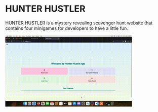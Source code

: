 # HUNTER HUSTLER

HUNTER HUSTLER is a mystery revealing scavenger hunt website that contains four minigames for developers to have a little fun.

![GIF](./ScreenRecording2024-04-16at4.25.59PM-ezgif.com-video-to-gif-converter.gif)